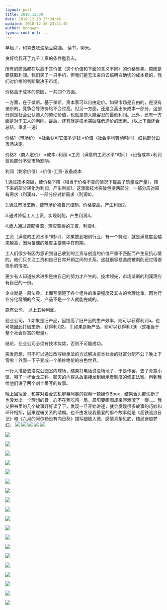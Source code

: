 ```yaml
---
layout: post
title: 2018.12.30
date: 2018-12-30 23:24:46
updated: 2018-12-30 23:24:46
author: Dongwen
typora-root-url: ..
---
```




早起了，和霄去吃油条豆腐脑。
读书，聊天。

良好给我开了九千工资的条件邀我去。

所有的商品都在以高于其价值（这个价值和下面的含义不同）的价格售卖。原因是要获取利润。我们买了一只手机，但我们是无法亲自去搞明白确切的成本费的，我们对价格的判断取决于市场。

价格高于成本的原因，一共四个方面。

一方面，在于垄断。基于垄断，资本家可以自由定价。如果市场是自由的，是没有垄断的，竞争会导致价格不会过高。但另一方面，还是会高出来成本一部分，这部分则是社会公认商人的劳动价值，也就是商人能容忍的最低利润。此外，还有一方面是对于工人的剥削。最后，还有就是技术突破降低造价的因素。（以上下面还会总结，重复一遍）

价格1（市场价）
=社会认可它值多少钱
=价值（社会平均劳动时间）
红色部分由市场决定。

价格2（商人定价）
=成本+利润
=工资（满意的工资水平*时间）+设备成本+利润
蓝色部分不受市场影响。

利润（剩余价值）=价值-工资-设备成本

1.通过技术突破，使价格下降（相当于价格不变的情况下提高了质量或产量），降下来的部分转化为利润，产生利润1。这里面技术突破包括两部分，一部分应对原有需求（利润a)，一部分应对新需求（利润b)。

2.通过市场垄断，使市场价被自己控制，价格变高，产生利润2。

3.通过降低工人工资，实现剥削，产生利润3。

4.商人通过调配资源，理应获得的工资，利润4。

工资（满意的工资水平*时间），如果放到培训行业，有一个特点，就是满意度会越来越高，因为备课的难度主要集中在前期。

工人们很少有因为意识到自己收到的工资与创造的价值严重不匹配而产生反抗心情的，他们只关注工资和自己日常开销之间的关系。这就很容易造成被剥削还过得很快乐的情况。

更少有人知道技术进步是由自己的努力才产生的。技术领先，市场垄断的利润理应有自己的一份。

企业就是一部法典，上面写清楚了各个组件的重要程度及其占的合理比重。因为行业分化精细的今天，产品不是一个人就能完成的。

原有公司，
以上五种利润。

创业公司，
1.如果是旧产品，因提高了旧产品的生产效率，则可以获得利润a。也可能因此打破垄断，获得利润2。
2.如果是新产品，则可以获得利润b（这相当于整个社会财富的增量）。

结论，创业公司必须有技术优势，否则不可能成功。

突发奇想，可不可以通过改写继承法的方式解决资本社会的财富分配不公？晚上下雪啦！外面一下子变成一个美妙绝伦的白色世界。

一行人准备去洛克公园室内球场，结果打电话说没场地了，于是作罢，去了青意小馆，喝了一杯金龙三料。聊天的内容从故事接龙到继承者制度的修正法案。再到我给他们讲了两个刘土呆写的故事。

晚上回宿舍，和霄对着台式机屏幕阿鑫的视频一顿操作Bbox，结果舌头都快断了也没发出一个理想的音。心不在焉吃鸡一局，晨阳要画图却来游戏溜了一眼。。。我又把书里的几个故事好好读了下，发现一旦开始讲述，就会发现很多故事的巧妙和环环相扣，因果逻辑关系的晴朗。也不由发现我最爱的那个故事就是《高铁流浪日记》和《六月的阿尔勒没有向日葵》描写细致入微，感情真挚见底，结局迷般梦幻。      ![](/img/in-post/x56969501.jpg)
![](/img/in-post/x56969503.jpg)
![](/img/in-post/x56969508.jpg)
![](/img/in-post/x56969505.jpg)
![](/img/in-post/x56969510.jpg)

![](/img/in-post/x56969510.jpg)

![](/img/in-post/x56969510.jpg)

![](/img/in-post/x56969510.jpg)

![](/img/in-post/x56969510.jpg)

![](/img/in-post/x56969510.jpg)

![](/img/in-post/x56969510.jpg)

![](/img/in-post/x56969510.jpg)

![](/img/in-post/x56969510.jpg)

![](/img/in-post/x56969510.jpg)

![](/img/in-post/x56969510.jpg)

![](/img/in-post/x56969510.jpg)

![](/img/in-post/x56969510.jpg)

![](/img/in-post/x56969510.jpg)

![](/img/in-post/x56969510.jpg)

![](/img/in-post/x56969510.jpg)

![](/img/in-post/x56969510.jpg)

![](/img/in-post/x56969510.jpg)

![](/img/in-post/x56969510.jpg)

![](/img/in-post/x56969494.jpg)
